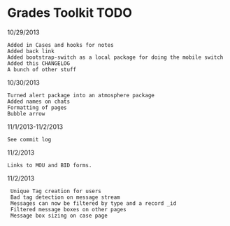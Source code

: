 Grades Toolkit TODO
===================

10/29/2013

    Added in Cases and hooks for notes
    Added back link
    Added bootstrap-switch as a local package for doing the mobile switch
    Added this CHANGELOG
    A bunch of other stuff
    

10/30/2013
	
	Turned alert package into an atmosphere package
	Added names on chats
	Formatting of pages
	Bubble arrow
	

11/1/2013-11/2/2013
	
	See commit log
	
	
11/2/2013
	
	Links to MOU and BID forms.

11/2/2013
	
	 Unique Tag creation for users
	 Bad tag detection on message stream
	 Messages can now be filtered by type and a record _id
	 Filtered message boxes on other pages
	 Message box sizing on case page


